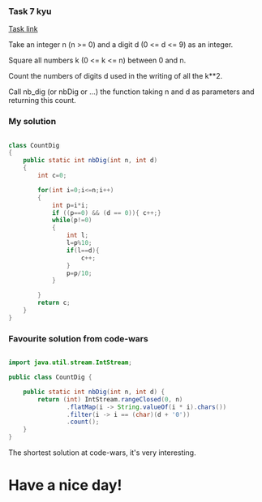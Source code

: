 ### Task 7 kyu

[Task link](https://www.codewars.com/kata/566fc12495810954b1000030/)

Take an integer n (n >= 0) and a digit d (0 <= d <= 9) as an integer.

Square all numbers k (0 <= k <= n) between 0 and n.

Count the numbers of digits d used in the writing of all the k**2.

Call nb_dig (or nbDig or ...) the function taking n and d as parameters and returning this count.

### My solution

```Java

class CountDig
{
    public static int nbDig(int n, int d)
    {
        int c=0;

        for(int i=0;i<=n;i++)
        {
            int p=i*i;
            if ((p==0) && (d == 0)){ c++;}
            while(p!=0)
            {
                int l;
                l=p%10;
                if(l==d){
                    c++;
                }
                p=p/10;
            }

        }
        return c;
    }
}

```

### Favourite solution from code-wars

```Java

import java.util.stream.IntStream;

public class CountDig {

    public static int nbDig(int n, int d) {
        return (int) IntStream.rangeClosed(0, n)
                .flatMap(i -> String.valueOf(i * i).chars())
                .filter(i -> i == (char)(d + '0'))
                .count();
    }
}

```

The shortest solution at code-wars, it's very interesting.

# Have a nice day!